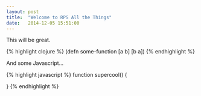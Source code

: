 ```yaml
---
layout: post
title:  "Welcome to RPS All the Things"
date:   2014-12-05 15:51:00
---
```


This will be great.

{% highlight clojure %}
(defn some-function [a b] [b a])
{% endhighlight %}

And some Javascript...

{% highlight javascript %}
function supercool() {

}
{% endhighlight %}
